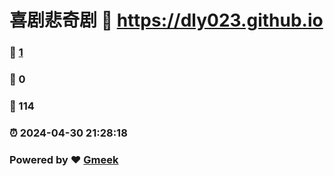 # 喜剧悲奇剧 :link: https://dly023.github.io 
### :page_facing_up: [1](https://dly023.github.io/tag.html) 
### :speech_balloon: 0 
### :hibiscus: 114 
### :alarm_clock: 2024-04-30 21:28:18 
### Powered by :heart: [Gmeek](https://github.com/Meekdai/Gmeek)

